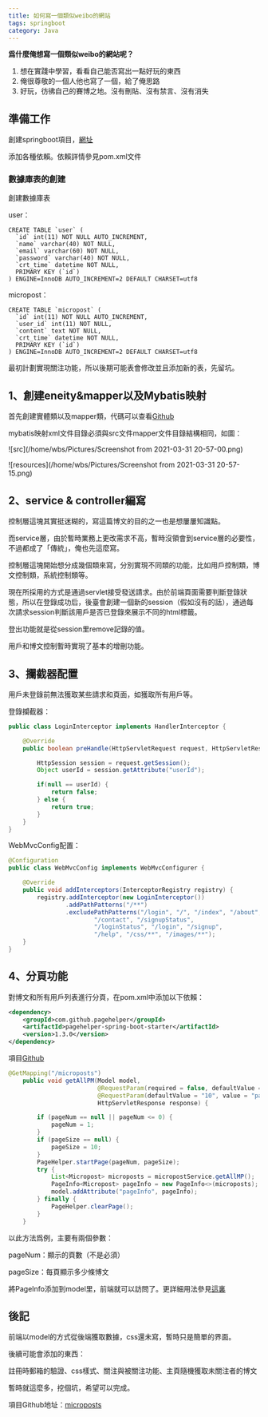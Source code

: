 ```yaml
---
title: 如何寫一個類似weibo的網站
tags: springboot
category: Java
---
```


**爲什麼俺想寫一個類似weibo的網站呢？**

1. 想在實踐中學習，看看自己能否寫出一點好玩的東西
2. 俺很尊敬的一個人他也寫了一個，給了俺思路
3. 好玩，彷彿自己的賽博之地。沒有刪貼、沒有禁言、沒有消失 

<!--more-->

## 準備工作

創建springboot項目，[網址](https://start.spring.io/)

添加各種依賴。依賴詳情參見pom.xml文件



### 數據庫表的創建

創建數據庫表

user：

```mysql
CREATE TABLE `user` (
  `id` int(11) NOT NULL AUTO_INCREMENT,
  `name` varchar(40) NOT NULL,
  `email` varchar(60) NOT NULL,
  `password` varchar(40) NOT NULL,
  `crt_time` datetime NOT NULL,
  PRIMARY KEY (`id`)
) ENGINE=InnoDB AUTO_INCREMENT=2 DEFAULT CHARSET=utf8
```

micropost：

```mysql
CREATE TABLE `micropost` (
  `id` int(11) NOT NULL AUTO_INCREMENT,
  `user_id` int(11) NOT NULL,
  `content` text NOT NULL,
  `crt_time` datetime NOT NULL,
  PRIMARY KEY (`id`)
) ENGINE=InnoDB AUTO_INCREMENT=2 DEFAULT CHARSET=utf8
```



最初計劃實現關注功能，所以後期可能表會修改並且添加新的表，先留坑。



## 1、創建eneity&mapper以及Mybatis映射

首先創建實體類以及mapper類，代碼可以查看[Github](https://github.com/WangBeishan/microposts)

mybatis映射xml文件目錄必須與src文件mapper文件目錄結構相同，如圖：

![src](/home/wbs/Pictures/Screenshot from 2021-03-31 20-57-00.png)

![resources](/home/wbs/Pictures/Screenshot from 2021-03-31 20-57-15.png)



## 2、service & controller編寫

控制層這塊其實挺迷糊的，寫這篇博文的目的之一也是想屢屢知識點。

而service層，由於暫時業務上更改需求不高，暫時沒領會到service層的必要性，不過都成了「傳統」，俺也先這麼寫。



控制層這塊開始想分成幾個類來寫，分別實現不同類的功能，比如用戶控制類，博文控制類，系統控制類等。

現在所採用的方式是通過servlet接受發送請求。由於前端頁面需要判斷登錄狀態，所以在登錄成功后，後臺會創建一個新的session（假如沒有的話），通過每次請求session判斷該用戶是否已登錄來展示不同的html標籤。

登出功能就是從session里remove記錄的值。

用戶和博文控制暫時實現了基本的增刪功能。



## 3、攔截器配置

用戶未登錄前無法獲取某些請求和頁面，如獲取所有用戶等。

登錄攔截器：

```java
public class LoginInterceptor implements HandlerInterceptor {

    @Override
    public boolean preHandle(HttpServletRequest request, HttpServletResponse response, Object handler) throws Exception {

        HttpSession session = request.getSession();
        Object userId = session.getAttribute("userId");

        if(null == userId) {
            return false;
        } else {
            return true;
        }
    }
}
```

WebMvcConfig配置：

```java
@Configuration
public class WebMvcConfig implements WebMvcConfigurer {

    @Override
    public void addInterceptors(InterceptorRegistry registry) {
        registry.addInterceptor(new LoginInterceptor())
                .addPathPatterns("/**")
                .excludePathPatterns("/login", "/", "/index", "/about",
                        "/contact", "/signupStatus",
                        "/loginStatus", "/login", "/signup",
                        "/help", "/css/**", "/images/**");
    }
}
```



## 4、分頁功能

對博文和所有用戶列表進行分頁，在pom.xml中添加以下依賴：

```xml
<dependency>
    <groupId>com.github.pagehelper</groupId>
    <artifactId>pagehelper-spring-boot-starter</artifactId>
    <version>1.3.0</version>
</dependency>
```

項目[Github](https://github.com/pagehelper/Mybatis-PageHelper)

```java
@GetMapping("/microposts")
    public void getAllPM(Model model,
                         @RequestParam(required = false, defaultValue = "1", value = "pageNum") Integer pageNum,
                         @RequestParam(defaultValue = "10", value = "pageSize") Integer pageSize,
                         HttpServletResponse response) {

        if (pageNum == null || pageNum <= 0) {
            pageNum = 1;
        }
        if (pageSize == null) {
            pageSize = 10;
        }
        PageHelper.startPage(pageNum, pageSize);
        try {
            List<Micropost> microposts = micropostService.getAllMP();
            PageInfo<Micropost> pageInfo = new PageInfo<>(microposts);
            model.addAttribute("pageInfo", pageInfo);
        } finally {
            PageHelper.clearPage();
        }
    }
```

以此方法爲例，主要有兩個參數：

pageNum：顯示的頁數（不是必須）

pageSize：每頁顯示多少條博文

將PageInfo添加到model里，前端就可以訪問了。更詳細用法參見[這裏](https://github.com/pagehelper/Mybatis-PageHelper/blob/master/wikis/en/HowToUse.md)	



## 後記

前端以model的方式從後端獲取數據，css還未寫，暫時只是簡單的界面。

後續可能會添加的東西：

註冊時郵箱的驗證、css樣式、關注與被關注功能、主頁隨機獲取未關注者的博文

暫時就這麼多，挖個坑，希望可以完成。



項目Github地址：[microposts](https://github.com/WangBeishan/microposts)
